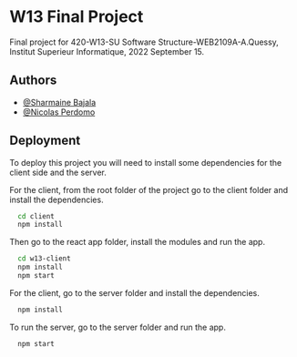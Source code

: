 
# W13 Final Project
Final project for 420-W13-SU Software Structure-WEB2109A-A.Quessy, Institut Superieur Informatique, 2022 September 15.
## Authors

- [@Sharmaine Bajala](https://github.com/sbajala)
- [@Nicolas Perdomo](https://github.com/nicolasperdomol)



## Deployment

To deploy this project you will need to install some dependencies for the client side and the server.

For the client, from the root folder of the project go to the client folder and install the dependencies.

```bash
  cd client
  npm install
```

Then go to the react app folder, install the modules and run the app.
```bash
  cd w13-client
  npm install
  npm start
```

For the client, go to the server folder and install the dependencies.

```bash
  npm install
```

To run the server, go to the server folder and run the app.
```bash
  npm start
```